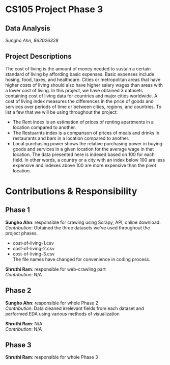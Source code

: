 # CS105 Project Phase 3
## Data Analysis

*Sungho Ahn, 862026328*


## Project Descriptions
The cost of living is the amount of money needed to sustain a certain standard of living by affording basic expenses. Basic expenses include hosing, food, taxes, and healthcare. Cities or metropolitan areas that have higher costs of living should also have higher salary wages than areas with a lower cost of living. In this project, we have obtained 3 datasets containing cost of living data for countries and major cities worldwide. A cost of living index measures the differences in the price of goods and services over periods of time or between cities, regions, and countries. To list a few that we will be using throughout the project:
- The Rent index is an estimation of prices of renting apartments in a location compared to another. 
- The Restuarnts index is a comparison of prices of meals and drinks in restaurants and bars in a location compared to another. 
- Local purchasing power shows the relative purchasing power in buying goods and services in a given location for the average wage in that location.
The data presented here is indexed based on 100 for each field. In other words, a country or a city with an index below 100 are less expensive and indexes above 100 are more expensive than the pivot location.


# Contributions & Responsibility

## Phase 1
**Sungho Ahn**: responsible for crawing using Scrapy, API, online download.\
*Contribution*: Obtained the three datasets we've used throughout the project phases.
- cost-of-living-1.csv
- cost-of-living-2.csv
- cost-of-living-3.csv\
The file names have changed for convenience in coding process.

**Shruthi Ram**: responsible for web-crawling part\
*Contribution*: N/A


## Phase 2
**Sungho Ahn**: responsible for whole Phase 2\
*Contribution*: Data cleaned irrelevant fields from each dataset and performed EDA using various methods of visualization

**Shruthi Ram**: N/A\
*Contribution*: N/A


## Phase 3
**Shruthi Ram**: responsible for whole Phase 3
